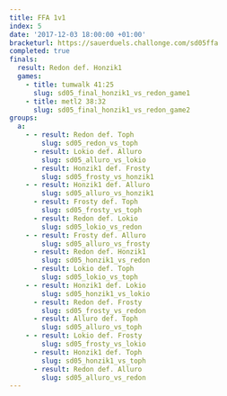 ```yaml
---
title: FFA 1v1
index: 5
date: '2017-12-03 18:00:00 +01:00'
bracketurl: https://sauerduels.challonge.com/sd05ffa
completed: true
finals:
  result: Redon def. Honzik1
  games:
    - title: tumwalk 41:25
      slug: sd05_final_honzik1_vs_redon_game1
    - title: metl2 38:32
      slug: sd05_final_honzik1_vs_redon_game2
groups:
  a:
    - - result: Redon def. Toph
        slug: sd05_redon_vs_toph
      - result: Lokio def. Alluro
        slug: sd05_alluro_vs_lokio
      - result: Honzik1 def. Frosty
        slug: sd05_frosty_vs_honzik1
    - - result: Honzik1 def. Alluro
        slug: sd05_alluro_vs_honzik1
      - result: Frosty def. Toph
        slug: sd05_frosty_vs_toph
      - result: Redon def. Lokio
        slug: sd05_lokio_vs_redon
    - - result: Frosty def. Alluro
        slug: sd05_alluro_vs_frosty
      - result: Redon def. Honzik1
        slug: sd05_honzik1_vs_redon
      - result: Lokio def. Toph
        slug: sd05_lokio_vs_toph
    - - result: Honzik1 def. Lokio
        slug: sd05_honzik1_vs_lokio
      - result: Redon def. Frosty
        slug: sd05_frosty_vs_redon
      - result: Alluro def. Toph
        slug: sd05_alluro_vs_toph
    - - result: Lokio def. Frosty
        slug: sd05_frosty_vs_lokio
      - result: Honzik1 def. Toph
        slug: sd05_honzik1_vs_toph
      - result: Redon def. Alluro
        slug: sd05_alluro_vs_redon
---
```

